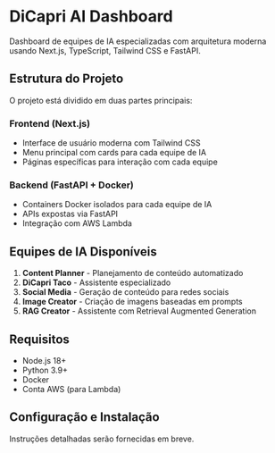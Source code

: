# DiCapri AI Dashboard

Dashboard de equipes de IA especializadas com arquitetura moderna usando Next.js, TypeScript, Tailwind CSS e FastAPI.

## Estrutura do Projeto

O projeto está dividido em duas partes principais:

### Frontend (Next.js)
- Interface de usuário moderna com Tailwind CSS
- Menu principal com cards para cada equipe de IA
- Páginas específicas para interação com cada equipe

### Backend (FastAPI + Docker)
- Containers Docker isolados para cada equipe de IA
- APIs expostas via FastAPI
- Integração com AWS Lambda

## Equipes de IA Disponíveis

1. **Content Planner** - Planejamento de conteúdo automatizado
2. **DiCapri Taco** - Assistente especializado
3. **Social Media** - Geração de conteúdo para redes sociais
4. **Image Creator** - Criação de imagens baseadas em prompts
5. **RAG Creator** - Assistente com Retrieval Augmented Generation

## Requisitos

- Node.js 18+
- Python 3.9+
- Docker
- Conta AWS (para Lambda)

## Configuração e Instalação

Instruções detalhadas serão fornecidas em breve.